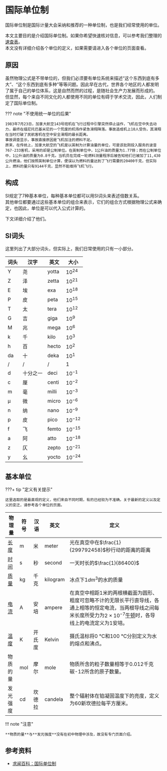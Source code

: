 # 国际单位制

国际单位制是国际计量大会采纳和推荐的一种单位制，也是我们经常使用的单位。

本文主要目的是介绍国际单位制。如果你希望快速核对信息，可以参考我们整理的[速查表](/qrt/physical-quantity.md)。  
本文没有详细介绍各个单位的定义，如果需要请进入各个单位的页面查看。

## 原因

虽然物理公式是不带单位的，但我们必须要有单位系统来描述“这个东西到底有多大”、“这个东西到底有多种”等等问题。因此早在古代，世界各个地区的人都发明了属于自己的单位体系，这是自然而然的过程，是随社会生产力发展而形成的。  
但显然，每个来自不同文化的人都使用不同的单位有碍于学术交流，因此，人们制定了国际单位制。

??? note "不使用统一单位的后果"

    1983年7月23日，加拿大航空143号班机在飞行过程中引擎突然停止运作，飞机在空中失去动力，最终在缅尼托巴基米尼的一个荒废的机场作紧急滑翔降落。事故造成机上10人受伤，其滑翔在当时打破了民航客机在空中安全滑翔的最长距离。  
    事故调查显示，事故直接原因是飞机加注的燃料不足。  
    原来，在传统上，加拿大航空的飞机是以英制为计算油量的单位，可是该批刚投入服务的波音767-233客机，采用的却是公制单位。在英制单位中，1公升油的质量为1.77镑；而在公制单位中，1公升油的质量为0.8千克。当机员在完成一轮燃料测量程序后被告知他们已被加了11,430公升燃油，他们按照英制单位计算，便误以为燃料的量达到了飞行需要的20400千克，但实际上，燃料的量只有9144千克，显然不能维持飞机飞行。  

## 构成

SI规定了7种基本单位，每种基本单位都可以用SI词头来表述倍数关系。  
其他单位都要通过这些基本单位的组合来表示，它们的组合方式根据物理公式来确定，也因此，单位是可以代入公式计算的。

下文详细介绍了他们。

## SI词头

这里列出了大部分词头，但实际上，我们日常使用的只有一小部分。

| 词头 | 汉字     | 英文  | 大小       |
| ---- | -------- | ----- | ---------- |
| Y    | 尧       | yotta | $10^{24}$  |
| Z    | 泽       | zetta | $10^{21}$  |
| E    | 埃       | exa   | $10^{18}$  |
| P    | 皮       | peta  | $10^{15}$  |
| T    | 太       | tera  | $10^{12}$  |
| G    | 吉       | giga  | $10^{9}$   |
| M    | 兆       | mega  | $10^{6}$   |
| k    | 千       | kilo  | $10^{3}$   |
| h    | 百       | hecto | $10^{2}$   |
| da   | 十       | deka  | $10^{1}$   |
| /    | /        | /     | 1          |
| d    | 十分之一 | deci  | $10^{-1}$  |
| c    | 厘       | centi | $10^{-2}$  |
| m    | 毫       | milli | $10^{-3}$  |
| µ    | 微       | micro | $10^{-6}$  |
| n    | 纳       | nano  | $10^{-9}$  |
| p    | 皮       | pico  | $10^{-12}$ |
| f    | 飞       | femto | $10^{-15}$ |
| a    | 阿       | atto  | $10^{-18}$ |
| z    | 仄       | zepto | $10^{-21}$ |
| y    | 幺       | yocto | $10^{-24}$ |

## 基本单位

???+ tip "定义有关提示"

    这里选取的是最直观的定义，他们来自不同时期，有的已经较为不准确，关于最新的定义以及定义的变迁，请参考各个单位的页面。

| 物理量                 | 符号 | 汉语   | 英文     | 定义                                                                                                                                                                                     |
| ---------------------- | ---- | ------ | -------- | ---------------------------------------------------------------------------------------------------------------------------------------------------------------------------------------- |
| [长度](length.md)      | m    | 米     | meter    | 光在真空中在$\frac{1}{299792458}$秒行动的距离的距离                                                                                                                                      |
| [时间](time.md)        | s    | 秒     | second   | 一天时长的$\frac{1}{86400}$                                                                                                                                                              |
| [质量](mass.md)        | kg   | 千克   | kilogram | 冰点下$1dm^{3}$的水的质量                                                                                                                                                                |
| [电流](charge.md)      | A    | 安培   | ampere   | 在真空中相距1米的两根横截面为圆形、粗度可忽略不计的无限长平行直导线，各通上相等的恒定电流，当两根导线之间每米长度所受力为$2\times10^{-7}$[牛顿](force.md)时，各导线上的电流定义为1安培。 |
| [温度](temperature.md) | K    | 开氏度 | Kelvin   | 摄氏温标将0 °C和100 °C分别定义为水的熔点和沸点。                                                                                                                                         |
| 物质的量               | mol  | 摩尔   | mole     | 物质所含的粒子数量相等于0.012千克碳-12所含的原子数量。                                                                                                                                   |
| 发光强度               | cd   | 坎德拉 | candela  | 整个辐射体在铂凝固温度下的亮度，定义为60新坎德拉每平方厘米。                                                                                                                             |

!!! note "注意"

    **物质的量**与**发光强度**没有在初中物理中涉及，故没有专门页面介绍。

## 参考资料

- [求闻百科：国际单位制](https://www.qiuwenbaike.cn/wiki/%E5%9B%BD%E9%99%85%E5%8D%95%E4%BD%8D%E5%88%B6)
